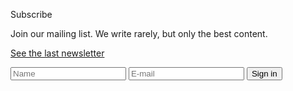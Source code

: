 <html>

<head>
<!-- Font Awesome -->
<link rel="stylesheet" href="https://use.fontawesome.com/releases/v5.8.2/css/all.css">
<!-- Google Fonts -->
<link rel="stylesheet" href="https://fonts.googleapis.com/css?family=Roboto:300,400,500,700&display=swap">
<!-- Bootstrap core CSS -->
<link href="https://cdnjs.cloudflare.com/ajax/libs/twitter-bootstrap/4.5.0/css/bootstrap.min.css" rel="stylesheet">
<!-- Material Design Bootstrap -->
<link href="https://cdnjs.cloudflare.com/ajax/libs/mdbootstrap/4.19.1/css/mdb.min.css" rel="stylesheet">







</head>

<body>

<!-- Default form subscription -->
<form class="text-center border border-light p-5" action="#!">      <p class="h4 mb-4">Subscribe</p>      <p>Join our mailing list. We write rarely, but only the best content.</p>      <p>         <a href="" target="_blank">See the last newsletter</a>     </p>      <!-- Name -->     <input type="text" id="defaultSubscriptionFormPassword" class="form-control mb-4" placeholder="Name">      <!-- Email -->     <input type="email" id="defaultSubscriptionFormEmail" class="form-control mb-4" placeholder="E-mail">      <!-- Sign in button -->     <button class="btn btn-info btn-block" type="submit">Sign in</button>  
</form>
<!-- Default form subscription -->




<!-- JQuery -->
<script type="text/javascript" src="https://cdnjs.cloudflare.com/ajax/libs/jquery/3.5.1/jquery.min.js"></script>
<!-- Bootstrap tooltips -->
<script type="text/javascript" src="https://cdnjs.cloudflare.com/ajax/libs/popper.js/1.14.4/umd/popper.min.js"></script>
<!-- Bootstrap core JavaScript -->
<script type="text/javascript" src="https://cdnjs.cloudflare.com/ajax/libs/twitter-bootstrap/4.5.0/js/bootstrap.min.js"></script>
<!-- MDB core JavaScript -->
<script type="text/javascript" src="https://cdnjs.cloudflare.com/ajax/libs/mdbootstrap/4.19.1/js/mdb.min.js"></script>

</body>






</html>
